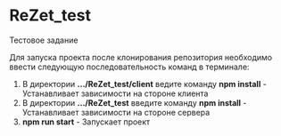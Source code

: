 ﻿# ReZet_test
Тестовое задание

Для запуска проекта после клонирования репозитория необходимо ввести следующую последовательность команд в терминале:

1. В директории **.../ReZet_test/client** ведите команду **npm install** - Устанавливает зависимости на стороне клиента
2. В директории **.../ReZet_test** введите команду **npm install** - Устанавливает зависимости на стороне сервера
3. **npm run start** - Запускает проект
